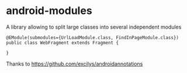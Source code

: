 # android-modules
A library allowing to split large classes into several independent modules

```
@EModule(submodules={UrlLoadModule.class, FindInPageModule.class})
public class WebFragment extends Fragment {
	
}
```
Thanks to https://github.com/excilys/androidannotations

